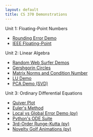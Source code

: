 ```yaml
---
layout: default
title: CS 370 Demonstrations
---
```


Unit 1: Floating-Point Numbers
- [Rounding Error Demo](/floating_point/roundoff_demo.html)
- [IEEE Floating-Point](/floating_point/IEEE_FP_standard.html)

Unit 2: Linear Algebra
- [Random Web Surfer Demos](/linear_algebra/Randy_demos.html)
- [Gershgorin Circles](/linear_algebra/Gershgorin_demo.html)
- [Matrix Norms and Condition Number](/linear_algebra/induced_norms.html)
- [LU Demo](/linear_algebra/LU_Demo.html)
- [PCA Demo (SVD)](/linear_algebra/PCA_Demo.html)

Unit 3: Ordinary Differential Equations
- [Quiver Plot](/ODEs/quiver_plot.html)
- [Euler's Method](/ODEs/Euler_demo.html)
- [Local vs Global Error Demo (py)](/ODEs/Euler_error_demo.py)
- [Python's ODE Suite](/ODEs/ode_suite_demos.html)
- [3rd-Order Runge-Kutta (py)](/ODEs/rk3.py)
- [Novelty Golf Animations (py)](/ODEs/anim_golf.py)
